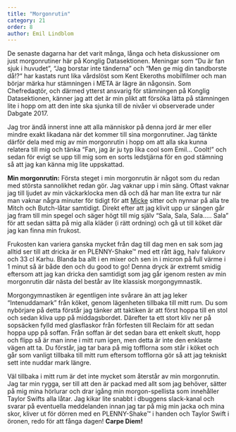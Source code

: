 ```yaml
---
title: "Morgonrutin"
category: 21
order: 8
author: Emil Lindblom
---
```

De senaste dagarna har det varit många, långa och heta diskussioner om just morgonrutiner här på Konglig Datasektionen. Meningar som “Du är fan sjuk i huvudet”, “Jag borstar inte tänderna” och “Men ge mig din tandborste då!?“ har kastats runt lika vårdslöst som Kent Ekeroths mobilfilmer och man börjar märka hur stämningen i META är lägre än någonsin. Som Chefredaqtör, och därmed ytterst ansvarig för stämningen på Konglig Datasektionen, känner jag att det är min plikt att försöka lätta på stämningen lite i hopp om att den inte ska sjunka till de nivåer vi observerade under Dabgate 2017.

Jag tror ändå innerst inne att alla människor på denna jord är mer eller mindre exakt likadana när det kommer till sina morgonrutiner. Jag tänkte därför dela med mig av min morgonrutin i hopp om att alla ska kunna relatera till mig och tänka “Fan, jag är ju typ lika cool som Emil… Coolt!” och sedan för evigt se upp till mig som en sorts ledstjärna för en god stämning så att jag kan känna mig lite uppskattad.

**Min morgonrutin:**
Första steget i min morgonrutin är något som du redan med största sannolikhet redan gör. Jag vaknar upp i min säng. Oftast vaknar jag till ljudet av min väckarklocka men då och då har man lite extra tur när man vaknar några minuter för tidigt för att [Micke](https://cat-bounce.com/) sitter och nynnar på alla tre Mitch och Butch-låtar samtidigt. Direkt efter att jag klivit upp ur sängen går jag fram till min spegel och säger högt till mig själv “Sala, Sala, Sala….. Sala” för att sedan sätta på mig alla kläder (i rätt ordning) och gå ut till köket där jag kan finna min frukost.

Frukosten kan variera ganska mycket från dag till dag men en sak som jag alltid ser till att dricka är en PLENNY-Shake™ med ett rått ägg, halv falukorv och 33 cl Karhu. Blanda ba allt i en mixer och sen in i micron på full värme i 1 minut så är både den och du good to go! Denna dryck är extremt smidig eftersom att jag kan dricka den samtidigt som jag går igenom resten av min morgonrutin där nästa del består av lite klassisk morgongymnastik.

Morgongymnastiken är egentligen inte svårare än att jag leker “Intenuddamark” från köket, genom lägenheten tillbaka till mitt rum. Du som nybörjare på detta förstår jag tänker att taktiken är att först hoppa till en stol och sedan kliva upp på middagsbordet. Därefter ta ett stort kliv ner på sopsäcken fylld med glasflaskor från förfesten till Reclaim för att sedan hoppa upp på soffan. Från soffan är det sedan bara ett enkelt skutt, hopp och flipp så är man inne i mitt rum igen, men detta är inte den enklaste vägen att ta. Du förstår, jag tar bara på mig tofflorna som står i köket och går som vanligt tillbaka till mitt rum eftersom tofflorna gör så att jag tekniskt sett inte nuddar mark längre.

Väl tillbaka i mitt rum är det inte mycket som återstår av min morgonrutin. Jag tar min rygga, ser till att den är packad med allt som jag behöver, sätter på mig mina hörlurar och drar igång min morgon-spellista som innehåller Taylor Swifts alla låtar. Jag kikar lite snabbt i dbuggens slack-kanal och svarar på eventuella meddelanden innan jag tar på mig min jacka och mina skor, kliver ut för dörren med en PLENNY-Shake™ i handen och Taylor Swift i öronen, redo för att fånga dagen! **Carpe Diem!**
